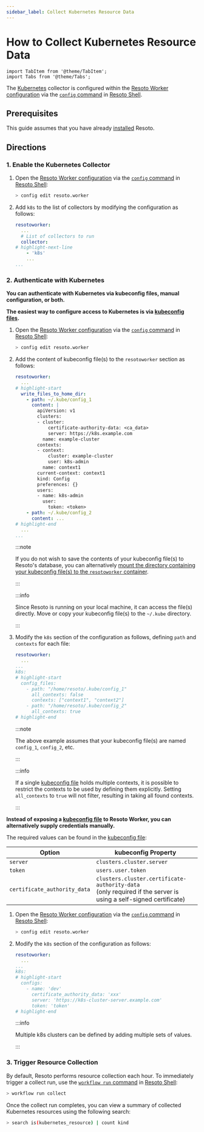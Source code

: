 ```yaml
---
sidebar_label: Collect Kubernetes Resource Data
---
```


# How to Collect Kubernetes Resource Data

```mdx-code-block
import TabItem from '@theme/TabItem';
import Tabs from '@theme/Tabs';
```

The [Kubernetes](../../reference/data-models/kubernetes/index.md) collector is configured within the [Resoto Worker configuration](../../reference/configuration/index.md) via the [`config` command](../../reference/cli/setup-commands/configs/index.md) in [Resoto Shell](../../reference/components/shell.md).

## Prerequisites

This guide assumes that you have already [installed](../../getting-started/install-resoto/index.md) Resoto.

## Directions

### 1. Enable the Kubernetes Collector

1. Open the [Resoto Worker configuration](../../reference/configuration/index.md) via the [`config` command](../../reference/cli/setup-commands/configs) in [Resoto Shell](../../reference/components/shell):

   ```bash
   > config edit resoto.worker
   ```

2. Add `k8s` to the list of collectors by modifying the configuration as follows:

   ```yaml title="Resoto Worker configuration"
   resotoworker:
     ...
     # List of collectors to run
     collector:
   # highlight-next-line
       - 'k8s'
       ...
   ...
   ```

### 2. Authenticate with Kubernetes

**You can authenticate with Kubernetes via kubeconfig files, manual configuration, or both.**

<Tabs>
<TabItem value="kubeconfig-files" label="kubeconfig Files">

**The easiest way to configure access to Kubernetes is via [kubeconfig files](https://kubernetes.io/docs/concepts/configuration/organize-cluster-access-kubeconfig).**

1. Open the [Resoto Worker configuration](../../reference/configuration/index.md) via the [`config` command](../../reference/cli/setup-commands/configs) in [Resoto Shell](../../reference/components/shell):

   ```bash
   > config edit resoto.worker
   ```

2. Add the content of kubeconfig file(s) to the `resotoworker` section as follows:

   ```yaml title="Resoto Worker configuration"
   resotoworker:
     ...
   # highlight-start
     write_files_to_home_dir:
       - path: ~/.kube/config_1
         content: |
           apiVersion: v1
           clusters:
           - cluster:
               certificate-authority-data: <ca_data>
               server: https://k8s.example.com
             name: example-cluster
           contexts:
           - context:
               cluster: example-cluster
               user: k8s-admin
             name: context1
           current-context: context1
           kind: Config
           preferences: {}
           users:
           - name: k8s-admin
             user:
               token: <token>
       - path: ~/.kube/config_2
         content: ...
   # highlight-end
     ...
   ...
   ```

   :::note

   If you do not wish to save the contents of your kubeconfig file(s) to Resoto's database, you can alternatively [mount the directory containing your kubeconfig file(s) to the `resotoworker` container](../../reference/configuration/worker#mounting-configuration-files-to-container-based-installations).

   :::

   :::info

   Since Resoto is running on your local machine, it can access the file(s) directly. Move or copy your kubeconfig file(s) to the `~/.kube` directory.

   :::

3. Modify the `k8s` section of the configuration as follows, defining `path` and `contexts` for each file:

   ```yaml title="Resoto Worker configuration"
   resotoworker:
     ...
   ...
   k8s:
   # highlight-start
     config_files:
       - path: "/home/resoto/.kube/config_1"
         all_contexts: false
         contexts: ["context1", "context2"]
       - path: "/home/resoto/.kube/config_2"
         all_contexts: true
   # highlight-end
   ```

   :::note

   The above example assumes that your kubeconfig file(s) are named `config_1`, `config_2`, etc.

   :::

   :::info

   If a single [kubeconfig file](https://kubernetes.io/docs/concepts/configuration/organize-cluster-access-kubeconfig) holds multiple contexts, it is possible to restrict the contexts to be used by defining them explicitly. Setting `all_contexts` to `true` will not filter, resulting in taking all found contexts.

   :::

</TabItem>
<TabItem value="manual-configuration" label="Manual Configuration">

**Instead of exposing a [kubeconfig file](https://kubernetes.io/docs/concepts/configuration/organize-cluster-access-kubeconfig) to Resoto Worker, you can alternatively supply credentials manually.**

The required values can be found in the [kubeconfig file](https://kubernetes.io/docs/concepts/configuration/organize-cluster-access-kubeconfig):

| Option                       | kubeconfig Property                                                                                                 |
| ---------------------------- | ------------------------------------------------------------------------------------------------------------------- |
| `server`                     | `clusters.cluster.server`                                                                                           |
| `token`                      | `users.user.token`                                                                                                  |
| `certificate_authority_data` | `clusters.cluster.certificate-authority-data`<br />(only required if the server is using a self-signed certificate) |

1. Open the [Resoto Worker configuration](../../reference/configuration/index.md) via the [`config` command](../../reference/cli/setup-commands/configs) in [Resoto Shell](../../reference/components/shell):

   ```bash
   > config edit resoto.worker
   ```

2. Modify the `k8s` section of the configuration as follows:

   ```yaml title="Resoto Worker configuration"
   resotoworker:
     ...
   ...
   k8s:
   # highlight-start
     configs:
       - name: 'dev'
         certificate_authority_data: 'xxx'
         server: 'https://k8s-cluster-server.example.com'
         token: 'token'
   # highlight-end
   ```

   :::info

   Multiple k8s clusters can be defined by adding multiple sets of values.

   :::

</TabItem>
</Tabs>

### 3. Trigger Resource Collection

By default, Resoto performs resource collection each hour. To immediately trigger a collect run, use the [`workflow run` command](../../reference/cli/action-commands/workflows/run.md) in [Resoto Shell](../../reference/components/shell):

```bash
> workflow run collect
```

Once the collect run completes, you can view a summary of collected Kubernetes resources using the following search:

```bash
> search is(kubernetes_resource) | count kind
```
